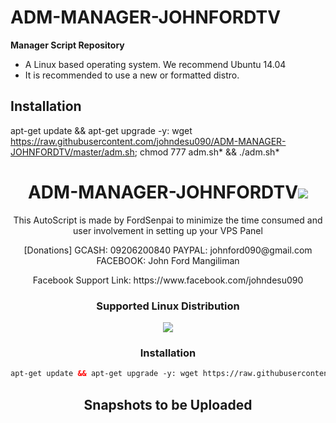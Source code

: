 ﻿# ADM-MANAGER-JOHNFORDTV

**Manager Script Repository**

* A Linux based operating system. We recommend Ubuntu 14.04
* It is recommended to use a new or formatted distro.

## Installation

apt-get update && apt-get upgrade -y: wget https://raw.githubusercontent.com/johndesu090/ADM-MANAGER-JOHNFORDTV/master/adm.sh; chmod 777 adm.sh* && ./adm.sh*

<h1 align="center">ADM-MANAGER-JOHNFORDTV<img src="https://img.shields.io/badge/Version-2.0.1-blue.svg"></h1>

<p align="center">This AutoScript is made by FordSenpai to minimize the time consumed and user involvement in setting up your VPS Panel</p>
<p align="center">[Donations] GCASH: 09206200840 PAYPAL: johnford090@gmail.com FACEBOOK: John Ford Mangiliman</p>
<p align="center">Facebook Support Link: https://www.facebook.com/johndesu090</p>

<h3 align="center">Supported Linux Distribution</h3>
<p align="center">
  <a><img src="https://img.shields.io/badge/Support-Ubuntu%214-red.svg"></a>
  

<h3 align="center">Installation</h3>

  ```html
apt-get update && apt-get upgrade -y: wget https://raw.githubusercontent.com/johndesu090/ADM-MANAGER-JOHNFORDTV/master/adm.sh; chmod 777 adm.sh* && ./adm.sh*
  ```
  
<h2 align="center">Snapshots to be Uploaded</h2>

